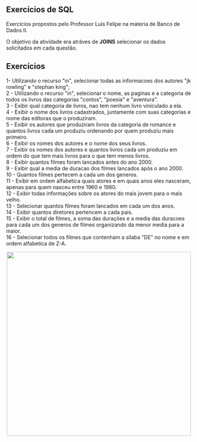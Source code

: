 <h2>Exercícios de SQL</h2>

<p>Exercícios propostos pelo Professor Luís Felipe na materia de Banco de Dados II.</p>

<p>O objetivo da atividade era atráves de <strong>JOINS</strong> selecionar os dados solicitados em cada questão.</p>

<h2>Exercícios</h2>

<div align=left>

1-  Utilizando o recurso "in", selecionar todas as informacoes dos autores "jk rowling" e "stephan king";<br>
2 - Utilizando o recurso "in", selecionar o nome, as paginas e a categoria de todos os livros das categorias "contos", "poesia" e "aventura".<br>
3 - Exibir qual categoria de livros, nao tem nenhum livro viniculado a ela.<br>
4 - Exibir o nome dos livros cadastrados, juntamente com suas categorias e nome das editoras que o produziram.<br>
5 - Exibir os autores que produziram livros da categoria de romance e quantos livros cada um produziu ordenando por quem produziu mais primeiro.<br>
6 - Exibir os nomes dos autores e o nome dos seus livros.<br>
7 - Exibir os nomes dos autores e quantos livros cada um produziu em ordem do que tem mais livros para o que tem menos livros.<br>
8 - Exibir quantos filmes foram lancados antes do ano 2000.<br>
9 - Exibir qual a media de duracao dos filmes lancados após o ano 2000.<br>
10 - Quantos filmes pertecem a cada um dos generos.<br>
11 - Exibir em ordem alfabetica quais atores e em quais anos eles nasceram, apenas para quem nasceu entre 1960 e 1980.<br>
12 - Exibir todas informações sobre os atores do mais jovem para o mais velho.<br>
13 - Selecionar quantos filmes foram lancados em cada um dos anos.<br>
14 - Exibir quantos diretores pertencem a cada pais.<br>
15 - Exibir o total de filmes, a soma das durações e a media das duracoes para cada um dos generos de filmes organizando da menor media para a maior.<br>
16 - Selecionar todos os filmes que contenham a silaba "DE" no nome e em ordem alfabetica de Z-A.<br>

</div>

<div align=center>
  <img src="https://download.logo.wine/logo/MySQL/MySQL-Logo.wine.png" width=500>
</div>
